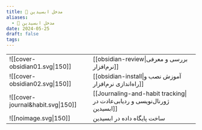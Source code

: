 ```yaml
---
title: 💎 مدخل ابسیدین
aliases:
  - 💎 مدخل ابسیدین
date: 2024-05-25
draft: false
tags:
---
```


|                                   |                                                                          |
| --------------------------------- | ------------------------------------------------------------------------ |
| ![[cover-obsidian01.svg\|150]]    | [[obsidian-review\|بررسی و معرفی نرم‌افزار]]                             |
| ![[cover-obsidian02.svg\|150]]    | [[obsidian-install\|آموزش نصب و راه‌اندازی نرم‌افزار]]                   |
| ![[cover-journal&habit.svg\|150]] | [[Journaling-and-habit tracking\|ژورنال‌نویسی و ردیابی‌عادت در ابسیدین]] |
| ![[noimage.svg\|150]]             | ساخت پایگاه داده در ابسیدین                                              |
